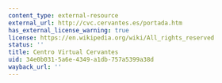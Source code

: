 ```yaml
---
content_type: external-resource
external_url: http://cvc.cervantes.es/portada.htm
has_external_license_warning: true
license: https://en.wikipedia.org/wiki/All_rights_reserved
status: ''
title: Centro Virtual Cervantes
uid: 34e0b031-5a6e-4349-a1db-757a5399a38d
wayback_url: ''
---
```

